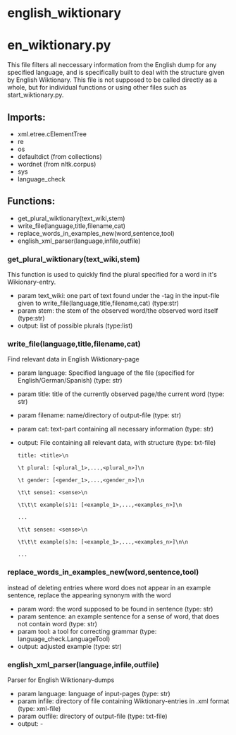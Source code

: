 # english_wiktionary

# en_wiktionary.py
This file filters all neccessary information from the English dump for any specified language, and is specifically built to deal with the structure given by English Wiktionary. This file is not supposed to be called directly as a whole, but for individual functions or using other files such as start_wiktionary.py.
## Imports:
* xml.etree.cElementTree
* re
* os
* defaultdict (from collections)
* wordnet (from nltk.corpus)
* sys
* language_check
## Functions:
* get_plural_wiktionary(text_wiki,stem)
* write_file(language,title,filename,cat)
* replace_words_in_examples_new(word,sentence,tool)
* english_xml_parser(language,infile,outfile)
### get_plural_wiktionary(text_wiki,stem)
This function is used to quickly find the plural specified for a word in it's Wikionary-entry.
* param text_wiki: one part of text found under the <text>-tag in the input-file given to write_file(language,title,filename,cat) (type:str)
* param stem: the stem of the observed word/the observed word itself (type:str)
* output: list of possible plurals (type:list)
### write_file(language,title,filename,cat)
Find relevant data in English Wiktionary-page
* param language: Specified language of the file (specified for English/German/Spanish) (type: str)
* param title: title of the currently observed page/the current word (type: str)
* param filename: name/directory of output-file (type: str)
* param cat: text-part containing all necessary information (type: str)
* output: File containing all relevant data, with structure (type: txt-file) 
  
      title: <title>\n
  
      \t plural: [<plural_1>,...,<plural_n>]\n
      
      \t gender: [<gender_1>,...,<gender_n>]\n
      
      \t\t sense1: <sense>\n
      
      \t\t\t example(s)1: [<example_1>,...,<examples_n>]\n
      
      ...
      
      \t\t sensen: <sense>\n
      
      \t\t\t example(s)n: [<example_1>,...,<examples_n>]\n\n
      
      ...
### replace_words_in_examples_new(word,sentence,tool)
instead of deleting entries where word does not appear in an example sentence, replace the appearing synonym with the word
* param word: the word supposed to be found in sentence (type: str)
* param sentence: an example sentence for a sense of word, that does not contain word (type: str)
* param tool: a tool for correcting grammar (type: language_check.LanguageTool)
* output: adjusted example (type: str)
 
 ### english_xml_parser(language,infile,outfile)
 Parser for English Wiktionary-dumps
* param language: language of input-pages (type: str)
* param infile: directory of file containing Wiktionary-entries in .xml format (type: xml-file)
* param outfile: directory of output-file (type: txt-file)
* output: -
